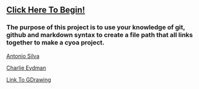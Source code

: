 ## [Click Here To Begin!](home.md)
 
### The purpose of this project is to use your knowledge of git, github and markdown syntax to create a file path that all links together to make a cyoa project.

[Antonio Silva](https://github.com/antonios6123)

[Charlie Eydman](https://github.com/charlese5002)

[Link To GDrawing](https://docs.google.com/drawings/d/1LH9_Y5DLNIk-vm5BXeiM_XHXGeA3BxME290Rheu7W6Y/edit?ts=5defb7de)